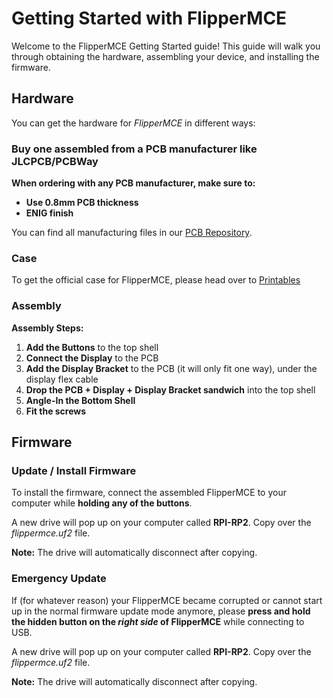 

# Getting Started with FlipperMCE

Welcome to the FlipperMCE Getting Started guide! This guide will walk you through obtaining the hardware, assembling your device, and installing the firmware.

## Hardware

You can get the hardware for *FlipperMCE* in different ways:

### Buy one assembled from a PCB manufacturer like JLCPCB/PCBWay


**When ordering with any PCB manufacturer, make sure to:**

- **Use 0.8mm PCB thickness**
- **ENIG finish**

You can find all manufacturing files in our [PCB Repository](https://github.com/FlipperMCE/pcb/releases).

### Case

To get the official case for FlipperMCE, please head over to [Printables](https://printables.com)

### Assembly

**Assembly Steps:**

1. **Add the Buttons** to the top shell
2. **Connect the Display** to the PCB
3. **Add the Display Bracket** to the PCB (it will only fit one way), under the display flex cable
4. **Drop the PCB + Display + Display Bracket sandwich** into the top shell
5. **Angle-In the Bottom Shell**
6. **Fit the screws**

## Firmware

### Update / Install Firmware


To install the firmware, connect the assembled FlipperMCE to your computer while **holding any of the buttons**.

A new drive will pop up on your computer called **RPI-RP2**. Copy over the *flippermce.uf2* file.

**Note:** The drive will automatically disconnect after copying.

### Emergency Update

If (for whatever reason) your FlipperMCE became corrupted or cannot start up in the normal firmware update mode anymore, please **press and hold the hidden button on the _right side_ of FlipperMCE** while connecting to USB.

A new drive will pop up on your computer called **RPI-RP2**. Copy over the *flippermce.uf2* file.

**Note:** The drive will automatically disconnect after copying.
